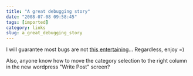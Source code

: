 ```yaml
---
title: "A great debugging story"
date: "2008-07-08 09:58:45"
tags: [imported]
category: links
slug: a_great_debugging_story
---
```

	
I will guarantee most bugs are not <a href="http://wilshipley.com/blog/2008/07/pimp-my-code-part-15-greatest-bug-of.html">this entertaining</a>...  Regardless, enjoy =)

Also, anyone know how to move the category selection to the right column in the new wordpress "Write Post" screen?
